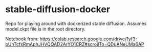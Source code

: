 # stable-diffusion-docker

Repo for playing around with dockerized stable diffusion.
Assumes model.ckpt file is in the root directory.

Notebook from: https://colab.research.google.com/drive/1yf3-bUhTcfxRmAphJHVQQAD2ArYO1CRZ#scrollTo=QDuANeUMa6AP
